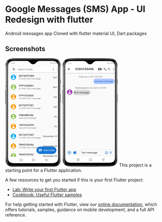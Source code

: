 # Google Messages (SMS) App - UI Redesign with flutter

Android messages app Cloned with flutter material UI, Dart packages

## Screenshots

<img src ="assets/images/1.png" height = "350" width = "180"/>
<img src ="assets/images/2.png" height = "350" width = "180"/>
This project is a starting point for a Flutter application.

A few resources to get you started if this is your first Flutter project:

- [Lab: Write your first Flutter app](https://flutter.dev/docs/get-started/codelab)
- [Cookbook: Useful Flutter samples](https://flutter.dev/docs/cookbook)

For help getting started with Flutter, view our
[online documentation](https://flutter.dev/docs), which offers tutorials,
samples, guidance on mobile development, and a full API reference.
